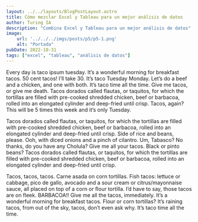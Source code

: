 ```yaml
---
layout: ../../layouts/BlogPostLayout.astro
title: Cómo mezclar Excel y Tableau para un mejor análisis de datos
author: Turing IA
description: "Combina Excel y Tableau para un mejor análisis de datos"
image: 
    url: '../../../imgs/posts/p5/p5-1.png'
    alt: "Portada"
pubDate: 2022-10-31
tags: ["excel", "tableau", "análisis de datos"]
---
```


Every day is taco ipsum tuesday. It’s a wonderful morning for breakfast tacos. 50 cent tacos! I’ll take 30. It’s taco Tuesday Monday. Let’s do a beef and a chicken, and one with both. It’s taco time all the time. Give me tacos, or give me death. Tacos dorados called flautas, or taquitos, for which the tortillas are filled with pre-cooked shredded chicken, beef or barbacoa, rolled into an elongated cylinder and deep-fried until crisp. Tacos, again? This will be 5 times this week and it’s only Tuesday.

Tacos dorados called flautas, or taquitos, for which the tortillas are filled with pre-cooked shredded chicken, beef or barbacoa, rolled into an elongated cylinder and deep-fried until crisp. Side of rice and beans, please. Ooh, with diced onions and a pinch of cilantro. Um, Tabasco? No thanks, do you have any Cholula? Give me all your tacos. Black or pinto beans? Tacos dorados called flautas, or taquitos, for which the tortillas are filled with pre-cooked shredded chicken, beef or barbacoa, rolled into an elongated cylinder and deep-fried until crisp.

Tacos, tacos, tacos. Carne asada on corn tortillas. Fish tacos: lettuce or cabbage, pico de gallo, avocado and a sour cream or citrus/mayonnaise sauce, all placed on top of a corn or flour tortilla. I’d have to say, those tacos are on fleek. BARBACOA!! Give me all the tacos, immediately. It’s a wonderful morning for breakfast tacos. Flour or corn tortillas? It’s raining tacos, from out of the sky, tacos, don’t even ask why. It’s taco time all the time.